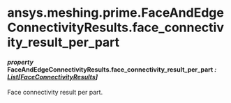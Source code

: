 <a id="ansys-meshing-prime-faceandedgeconnectivityresults-face-connectivity-result-per-part"></a>

# ansys.meshing.prime.FaceAndEdgeConnectivityResults.face_connectivity_result_per_part

<a id="ansys.meshing.prime.FaceAndEdgeConnectivityResults.face_connectivity_result_per_part"></a>

#### *property* FaceAndEdgeConnectivityResults.face_connectivity_result_per_part *: [List](https://docs.python.org/3.11/library/typing.html#typing.List)[[FaceConnectivityResults](ansys.meshing.prime.FaceConnectivityResults.md#ansys.meshing.prime.FaceConnectivityResults)]*

Face connectivity result per part.

<!-- !! processed by numpydoc !! -->
